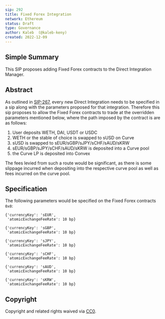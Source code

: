 ```yaml
---
sip: 292
title: Fixed Forex Integration
network: Ethereum
status: Draft
type: Governance
author: Kaleb  (@kaleb-keny)
created: 2022-12-09
---
```


## Simple Summary

<!--"If you can't explain it simply, you don't understand it well enough." Simply describe the outcome the proposed changes intends to achieve. This should be non-technical and accessible to a casual community member.-->

This SIP proposes adding Fixed Forex contracts to the Direct Integration Manager.

## Abstract

<!--A short (~200 word) description of the proposed change, the abstract should clearly describe the proposed change. This is what *will* be done if the SIP is implemented, not *why* it should be done or *how* it will be done. If the SIP proposes deploying a new contract, write, "we propose to deploy a new contract that will do x".-->

As outlined in [SIP-267](https://sips.synthetix.io/sips/sip-267/), every new Direct Integration needs to be specified in a sip along with the parameters proposed for that integration. Therefore this sip proposes to allow the Fixed Forex contracts to trade at the overridden parameters mentioned below, where the path imposed by the contract is are as follows:
1) User deposits WETH, DAI, USDT or USDC
2) WETH or the stable of choice is swapped to sUSD on Curve
3) sUSD is swapped to sEUR/sGBP/sJPY/sCHF/sAUD/sKRW 
4) sEUR/sGBP/sJPY/sCHF/sAUD/sKRW  is deposited into a Curve pool
5) the Curve LP is deposited into Convex

The fees levied from such a route would be significant, as there is some slippage incurred when depositing into the respective curve pool as well as fees incurred on the curve pool.

## Specification

The following parameters would be specified on the Fixed Forex contracts `0x0`:

```
{'currencyKey': 'sEUR',
 'atomicExchangeFeeRate': 10 bp}

{'currencyKey': 'sGBP',
 'atomicExchangeFeeRate': 10 bp}

{'currencyKey': 'sJPY',
 'atomicExchangeFeeRate': 10 bp}

{'currencyKey': 'sCHF',
 'atomicExchangeFeeRate': 10 bp}

{'currencyKey': 'sAUD',
 'atomicExchangeFeeRate': 10 bp}

{'currencyKey': 'sKRW',
 'atomicExchangeFeeRate': 10 bp}
```

## Copyright

Copyright and related rights waived via [CC0](https://creativecommons.org/publicdomain/zero/1.0/).
